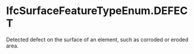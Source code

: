 IfcSurfaceFeatureTypeEnum.DEFECT
================================
Detected defect on the surface of an element, such as corroded or eroded area.


